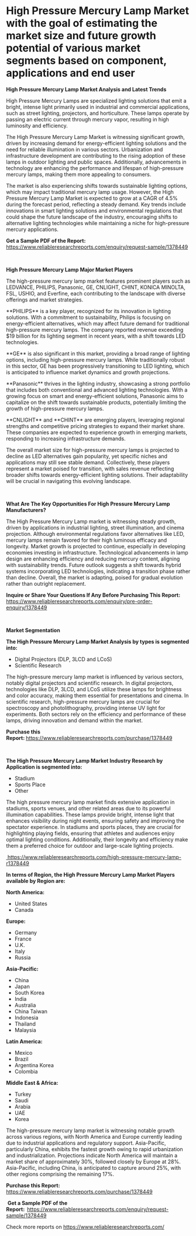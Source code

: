 <p><h1>High Pressure Mercury Lamp Market with the goal of estimating the market size and future growth potential of various market segments based on component, applications and end user</h1></p><p><strong>High Pressure Mercury Lamp Market Analysis and Latest Trends</strong></p>
<p><p>High Pressure Mercury Lamps are specialized lighting solutions that emit a bright, intense light primarily used in industrial and commercial applications, such as street lighting, projectors, and horticulture. These lamps operate by passing an electric current through mercury vapor, resulting in high luminosity and efficiency.</p><p>The High Pressure Mercury Lamp Market is witnessing significant growth, driven by increasing demand for energy-efficient lighting solutions and the need for reliable illumination in various sectors. Urbanization and infrastructure development are contributing to the rising adoption of these lamps in outdoor lighting and public spaces. Additionally, advancements in technology are enhancing the performance and lifespan of high-pressure mercury lamps, making them more appealing to consumers.</p><p>The market is also experiencing shifts towards sustainable lighting options, which may impact traditional mercury lamp usage. However, the High Pressure Mercury Lamp Market is expected to grow at a CAGR of 4.5% during the forecast period, reflecting a steady demand. Key trends include innovations in smart lighting solutions and environmental regulations that could shape the future landscape of the industry, encouraging shifts to alternative lighting technologies while maintaining a niche for high-pressure mercury applications.</p></p>
<p><strong>Get a Sample PDF of the Report:&nbsp;</strong> <a href="https://www.reliableresearchreports.com/enquiry/request-sample/1378449?utm_campaign=2146&utm_medium=2&utm_source=Github&utm_content=ia&utm_term=16022025&utm_id=high-pressure-mercury-lamp">https://www.reliableresearchreports.com/enquiry/request-sample/1378449</a></p>
<p>&nbsp;</p>
<p><strong>High Pressure Mercury Lamp Major Market Players</strong></p>
<p><p>The high-pressure mercury lamp market features prominent players such as LEDVANCE, PHILIPS, Panasonic, GE, CNLIGHT, CHINT, KONICA MINOLTA, FSL, USHIO, and Everfine, each contributing to the landscape with diverse offerings and market strategies.</p><p>**PHILIPS** is a key player, recognized for its innovation in lighting solutions. With a commitment to sustainability, Philips is focusing on energy-efficient alternatives, which may affect future demand for traditional high-pressure mercury lamps. The company reported revenue exceeding $19 billion for its lighting segment in recent years, with a shift towards LED technologies.</p><p>**GE** is also significant in this market, providing a broad range of lighting options, including high-pressure mercury lamps. While traditionally robust in this sector, GE has been progressively transitioning to LED lighting, which is anticipated to influence market dynamics and growth projections.</p><p>**Panasonic** thrives in the lighting industry, showcasing a strong portfolio that includes both conventional and advanced lighting technologies. With a growing focus on smart and energy-efficient solutions, Panasonic aims to capitalize on the shift towards sustainable products, potentially limiting the growth of high-pressure mercury lamps.</p><p>**CNLIGHT** and **CHINT** are emerging players, leveraging regional strengths and competitive pricing strategies to expand their market share. These companies are expected to experience growth in emerging markets, responding to increasing infrastructure demands.</p><p>The overall market size for high-pressure mercury lamps is projected to decline as LED alternatives gain popularity, yet specific niches and applications may still see stable demand. Collectively, these players represent a market poised for transition, with sales revenue reflecting broader shifts towards energy-efficient lighting solutions. Their adaptability will be crucial in navigating this evolving landscape.</p></p>
<p>&nbsp;</p>
<p><strong>What Are The Key Opportunities For High Pressure Mercury Lamp Manufacturers?</strong></p>
<p><p>The High Pressure Mercury Lamp market is witnessing steady growth, driven by applications in industrial lighting, street illumination, and cinema projection. Although environmental regulations favor alternatives like LED, mercury lamps remain favored for their high luminous efficacy and longevity. Market growth is projected to continue, especially in developing economies investing in infrastructure. Technological advancements in lamp design are enhancing efficiency and reducing mercury content, aligning with sustainability trends. Future outlook suggests a shift towards hybrid systems incorporating LED technologies, indicating a transition phase rather than decline. Overall, the market is adapting, poised for gradual evolution rather than outright replacement.</p></p>
<p><strong>Inquire or Share Your Questions If Any Before Purchasing This Report:</strong> <a href="https://www.reliableresearchreports.com/enquiry/pre-order-enquiry/1378449?utm_campaign=2146&utm_medium=2&utm_source=Github&utm_content=ia&utm_term=16022025&utm_id=high-pressure-mercury-lamp">https://www.reliableresearchreports.com/enquiry/pre-order-enquiry/1378449</a></p>
<p>&nbsp;</p>
<p><strong>Market Segmentation</strong></p>
<p><strong>The High Pressure Mercury Lamp Market Analysis by types is segmented into:</strong></p>
<p><ul><li>Digital Projectors (DLP, 3LCD and LCoS)</li><li>Scientific Research</li></ul></p>
<p><p>The high-pressure mercury lamp market is influenced by various sectors, notably digital projectors and scientific research. In digital projectors, technologies like DLP, 3LCD, and LCoS utilize these lamps for brightness and color accuracy, making them essential for presentations and cinema. In scientific research, high-pressure mercury lamps are crucial for spectroscopy and photolithography, providing intense UV light for experiments. Both sectors rely on the efficiency and performance of these lamps, driving innovation and demand within the market.</p></p>
<p><strong>Purchase this Report:&nbsp;</strong><a href="https://www.reliableresearchreports.com/purchase/1378449?utm_campaign=2146&utm_medium=2&utm_source=Github&utm_content=ia&utm_term=16022025&utm_id=high-pressure-mercury-lamp">https://www.reliableresearchreports.com/purchase/1378449</a></p>
<p>&nbsp;</p>
<p><strong>The High Pressure Mercury Lamp Market Industry Research by Application is segmented into:</strong></p>
<p><ul><li>Stadium</li><li>Sports Place</li><li>Other</li></ul></p>
<p><p>The high pressure mercury lamp market finds extensive application in stadiums, sports venues, and other related areas due to its powerful illumination capabilities. These lamps provide bright, intense light that enhances visibility during night events, ensuring safety and improving the spectator experience. In stadiums and sports places, they are crucial for highlighting playing fields, ensuring that athletes and audiences enjoy optimal lighting conditions. Additionally, their longevity and efficiency make them a preferred choice for outdoor and large-scale lighting projects.</p></p>
<p><a href="https://www.reliableresearchreports.com/high-pressure-mercury-lamp-r1378449?utm_campaign=2146&utm_medium=2&utm_source=Github&utm_content=ia&utm_term=16022025&utm_id=high-pressure-mercury-lamp">&nbsp;https://www.reliableresearchreports.com/high-pressure-mercury-lamp-r1378449</a></p>
<p><strong>In terms of Region, the High Pressure Mercury Lamp Market Players available by Region are:</strong></p>
<p>
    <p> <strong> North America: </strong>
        <ul>
            <li>United States</li>
            <li>Canada</li>
        </ul>
        </p> 
    <p> <strong> Europe: </strong>
        <ul>
            <li>Germany</li>
            <li>France</li>
            <li>U.K.</li>
            <li>Italy</li>
            <li>Russia</li>
        </ul>
        </p> 
    <p> <strong> Asia-Pacific: </strong>
        <ul>
            <li>China</li>
            <li>Japan</li>
            <li>South Korea</li>
            <li>India</li>
            <li>Australia</li>
            <li>China Taiwan</li>
            <li>Indonesia</li>
            <li>Thailand</li>
            <li>Malaysia</li>
        </ul>
        </p> 
    <p> <strong> Latin America: </strong>
        <ul>
            <li>Mexico</li>
            <li>Brazil</li>
            <li>Argentina Korea</li>
            <li>Colombia</li>
        </ul>
        </p> 
    <p> <strong> Middle East & Africa: </strong>
        <ul>
            <li>Turkey</li>
            <li>Saudi</li>
            <li>Arabia</li>
            <li>UAE</li>
            <li>Korea</li>
        </ul>
    </p>
    </p>
<p><p>The high-pressure mercury lamp market is witnessing notable growth across various regions, with North America and Europe currently leading due to industrial applications and regulatory support. Asia-Pacific, particularly China, exhibits the fastest growth owing to rapid urbanization and industrialization. Projections indicate North America will maintain a market share of approximately 30%, followed closely by Europe at 28%. Asia-Pacific, including China, is anticipated to capture around 25%, with other regions comprising the remaining 17%.</p></p>
<p><strong>Purchase this Report: </strong><a href="https://www.reliableresearchreports.com/purchase/1378449?utm_campaign=2146&utm_medium=2&utm_source=Github&utm_content=ia&utm_term=16022025&utm_id=high-pressure-mercury-lamp">https://www.reliableresearchreports.com/purchase/1378449</a></p>
<p>&nbsp;<strong>Get a Sample PDF of the Report:&nbsp;&nbsp;</strong><a href="https://www.reliableresearchreports.com/enquiry/request-sample/1378449?utm_campaign=2146&utm_medium=2&utm_source=Github&utm_content=ia&utm_term=16022025&utm_id=high-pressure-mercury-lamp">https://www.reliableresearchreports.com/enquiry/request-sample/1378449</a></p>
<p><strong></strong></p>
<p>Check more reports on <a href="https://www.reliableresearchreports.com/?utm_campaign=2146&utm_medium=2&utm_source=Github&utm_content=ia&utm_term=16022025&utm_id=high-pressure-mercury-lamp">https://www.reliableresearchreports.com/</a></p>